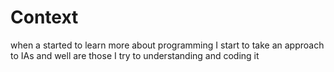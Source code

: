 # Context
when a started to learn more about programming I start to take an approach to IAs and well are those I try to understanding and coding it
